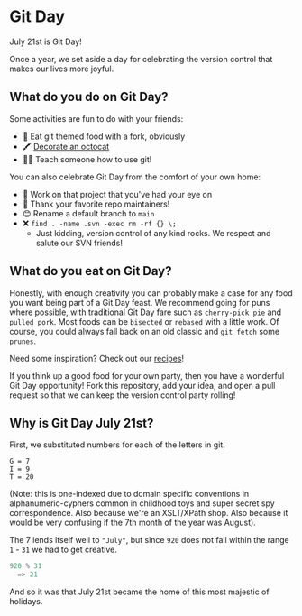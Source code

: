 # Git Day

July 21st is Git Day!

Once a year, we set aside a day for celebrating the version control that makes our lives more joyful.

## What do you do on Git Day?

Some activities are fun to do with your friends:

- 🍒 Eat git themed food with a fork, obviously
- 🖍️ [Decorate an octocat](/activities/README.md)
- 🧑‍🏫 Teach someone how to use git!

You can also celebrate Git Day from the comfort of your own home:

- 🍴 Work on that project that you've had your eye on
- 🙏 Thank your favorite repo maintainers!
- 😊 Rename a default branch to `main`
- ❌ `find . -name .svn -exec rm -rf {} \;`
  - Just kidding, version control of any kind rocks. We respect and salute our SVN friends!

## What do you eat on Git Day?

Honestly, with enough creativity you can probably make a case for any food you want being part of a Git Day feast. We recommend going for puns where possible, with traditional Git Day fare such as `cherry-pick pie` and `pulled pork`. Most foods can be `bisected` or `rebased` with a little work. Of course, you could always fall back on an old classic and `git fetch` some `prunes`.

Need some inspiration?  Check out our [recipes](/recipes/README.md)!

If you think up a good food for your own party, then you have a wonderful Git Day opportunity! Fork this repository, add your idea, and open a pull request so that we can keep the version control party rolling!

## Why is Git Day July 21st?

First, we substituted numbers for each of the letters in git.

```
G = 7
I = 9
T = 20
```

(Note: this is one-indexed due to domain specific conventions in alphanumeric-cyphers common in childhood toys and super secret spy correspondence.  Also because we're an XSLT/XPath shop. Also because it would be very confusing if the 7th month of the year was August).

The 7 lends itself well to `"July"`, but since `920` does not fall within the range `1` - `31` we had to get creative.

```python
920 % 31
  => 21
```

And so it was that July 21st became the home of this most majestic of holidays.
